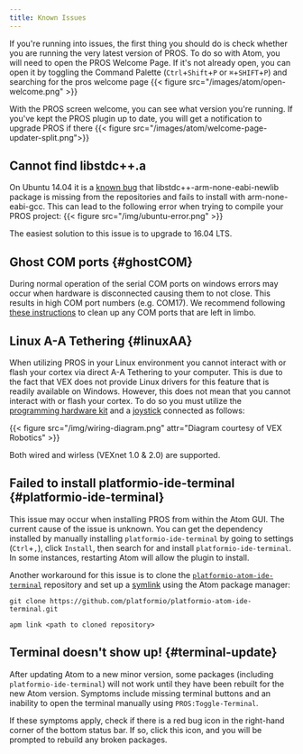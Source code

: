 ```yaml
---
title: Known Issues
---
```


If you're running into issues, the first thing you should do is check whether you are running the very latest version of PROS. To do so with Atom, you will need to open the PROS Welcome Page. If it's not already open, you can open it by toggling the Command Palette (`Ctrl`+`Shift`+`P` or `⌘`+`SHIFT`+`P`) and searching for the pros welcome page
{{< figure src="/images/atom/open-welcome.png" >}}

With the PROS screen welcome, you can see what version you're running. If you've kept the PROS plugin up to date, you will get a notification to upgrade PROS if there
{{< figure src="/images/atom/welcome-page-updater-split.png">}}

## Cannot find libstdc++.a
On Ubuntu 14.04 it is a [known bug](https://bugs.launchpad.net/ubuntu/+source/gcc-arm-none-eabi/+bug/1293024) that libstdc++-arm-none-eabi-newlib package is missing from the repositories and fails to install with arm-none-eabi-gcc. This can lead to the following error when trying to compile your PROS project:
{{< figure src="/img/ubuntu-error.png" >}}

The easiest solution to this issue is to upgrade to 16.04 LTS.

## Ghost COM ports {#ghostCOM}
During normal operation of the serial COM ports on windows errors may occur when hardware is disconnected causing them to not close. This results in high COM port numbers (e.g. COM17). We recommend following [these instructions](http://theitbros.com/how-to-delete-com-ports-in-use/) to clean up any COM ports that are left in limbo.

## Linux A-A Tethering {#linuxAA}
When utilizing PROS in your Linux environment you cannot interact with or flash your cortex via direct A-A Tethering to your computer. This is due to the fact that VEX does not provide Linux drivers for this feature that is readily available on Windows. However, this does not mean that you cannot interact with or flash your cortex. To do so you must utilize the [programming hardware kit](http://www.vexrobotics.com/276-2186.html) and a [joystick](http://www.vexrobotics.com/276-2186.html) connected as follows:

{{< figure src="/img/wiring-diagram.png" attr="Diagram courtesy of VEX Robotics" >}}

Both wired and wirless (VEXnet 1.0 & 2.0) are supported.

## Failed to install platformio-ide-terminal  {#platformio-ide-terminal}
This issue may occur when installing PROS from within the Atom GUI. The current cause of the issue is
unknown. You can get the dependency installed by manually installing `platformio-ide-terminal` by going to settings (`Ctrl`+`,`), click `Install`, then search for and install `platformio-ide-terminal`. In some instances, restarting Atom will allow the plugin to install.

Another workaround for this issue is to clone the [`platformio-atom-ide-terminal`](https://github.com/platformio/platformio-atom-ide-terminal/) repository and set up a [symlink](https://en.wikipedia.org/wiki/Symbolic_link) using the Atom package manager:

`git clone https://github.com/platformio/platformio-atom-ide-terminal.git`

`apm link <path to cloned repository>`

## Terminal doesn't show up! {#terminal-update}
After updating Atom to a new minor version, some packages (including `platformio-ide-terminal`) will not work until they have been rebuilt for the new Atom version. Symptoms include missing terminal buttons and an inability to open the terminal manually using `PROS:Toggle-Terminal`.

If these symptoms apply, check if there is a red bug icon in the right-hand corner of the bottom status bar. If so, click this icon, and you will be prompted to rebuild any broken packages.

